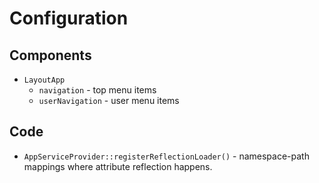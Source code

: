 # Configuration

## Components

* `LayoutApp`
    * `navigation` - top menu items
    * `userNavigation` - user menu items 

## Code

* `AppServiceProvider::registerReflectionLoader()` - namespace-path mappings where attribute reflection happens.

